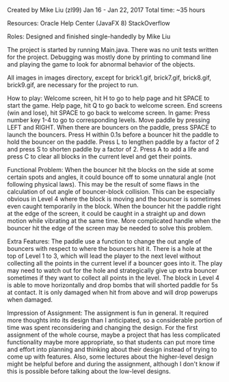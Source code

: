 Created by Mike Liu (zl99)
Jan 16 - Jan 22, 2017
Total time: ~35 hours

Resources:
Oracle Help Center (JavaFX 8)
StackOverflow

Roles: Designed and finished single-handedly by Mike Liu

The project is started by running Main.java. There was no unit tests written for the project. Debugging was mostly done
by printing to command line and playing the game to look for abnormal behavior of the objects.

All images in images directory, except for brick1.gif, brick7.gif, brick8.gif, brick9.gif, are necessary for the project
to run.

How to play:
Welcome screen, hit H to go to help page and hit SPACE to start the game.
Help page, hit Q to go back to welcome screen.
End screens (win and lose), hit SPACE to go back to welcome screen.
In game:
Press number key 1-4 to go to corresponding levels.
Move paddle by pressing LEFT and RIGHT. When there are bouncers on the paddle, press SPACE to launch the bouncers.
Press H within 0.1s before a bouncer hit the paddle to hold the bouncer on the paddle.
Press L to lengthen paddle by a factor of 2 and press S to shorten paddle by a factor of 2.
Press A to add a life and press C to clear all blocks in the current level and get their points.

Functional Problem:
When the bouncer hit the blocks on the side at some certain spots and angles, it could bounce off to some unnatural angle
(not following physical laws). This may be the result of some flaws in the calculation of out angle of bouncer-block
collision. This can be especially obvious in Level 4 where the block is moving and the bouncer is sometimes even caught
temporarily in the block.
When the bouncer hit the paddle right at the edge of the screen, it could be caught in a straight up and down motion while
vibrating at the same time. More complicated handle when the bouncer hit the edge of the screen may be needed to solve this
problem.

Extra Features:
The paddle use a function to change the out angle of bouncers with respect to where the bouncers hit it.
There is a hole at the top of Level 1 to 3, which will lead the player to the next level without collecting all the points
in the current level if a bouncer goes into it. The play may need to watch out for the hole and strategically give up extra
bouncer sometimes if they want to collect all points in the level.
The block in Level 4 is able to move horizontally and drop bombs that will shorted paddle for 5s at contact. It is only
damaged when hit from above and will drop powerups when damaged.

Impression of Assignment:
The assignment is fun in general. It required more thoughts into its design than I anticipated, so a considerable portion of
time was spent reconsidering and changing the design. For the first assignment of the whole course, maybe a project that
has less complicated functionality maybe more appropriate, so that students can put more time and effort into planning and
thinking about their design instead of trying to come up with features. Also, some lectures about the higher-level design
might be helpful before and during the assignment, although I don't know if this is possible before talking about
the low-level designs.